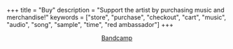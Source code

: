 +++
title = "Buy"
description = "Support the artist by purchasing music and merchandise!"
keywords = ["store", "purchase", "checkout", "cart", "music", "audio", "song", "sample", "time", "red ambassador"]
+++

<center>
  <a class="btn btn-default btn-md" href="https://redambassador.bandcamp.com/"  target="_blank">
    <i class="fa fa-bandcamp" aria-hidden="true" vertical-align: middle;></i> Bandcamp
  </a>
  <br>

</center>
